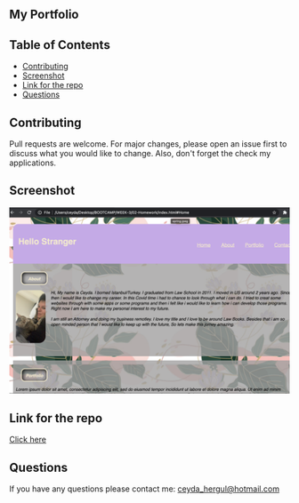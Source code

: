 
## My Portfolio


## Table of Contents 
- [Contributing](#Contributing)
- [Screenshot](#Screenshot)
- [Link for the repo](#Link-for-the-repo)
- [Questions](#Questions)

 
## Contributing
 Pull requests are welcome. For major changes, please open an issue first to discuss what you would like to change. Also, don't forget the check my applications.

## Screenshot
![Screenshot](./Image/screenshot.png)

## Link for the repo
[Click here](https://chergul.github.io/Homework-Portfolio/)

## Questions
If you have any questions please contact me:
ceyda_hergul@hotmail.com 
 